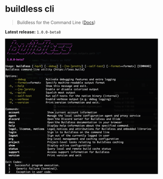 # buildless cli

> Buildless for the Command Line ([Docs][0])

**Latest release:** `1.0.0-beta8`

![Output of buildless --help][helpimg]

[0]: https://docs.less.build/cli
[helpimg]: ./.github/buildless-help.png "Output of buildless --help"
